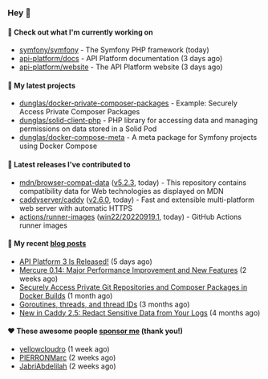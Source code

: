 ### Hey 👋

#### 👷 Check out what I'm currently working on

- [symfony/symfony](https://github.com/symfony/symfony) - The Symfony PHP framework (today)
- [api-platform/docs](https://github.com/api-platform/docs) - API Platform documentation (3 days ago)
- [api-platform/website](https://github.com/api-platform/website) - The API Platform website (3 days ago)

#### 🌱 My latest projects

- [dunglas/docker-private-composer-packages](https://github.com/dunglas/docker-private-composer-packages) - Example: Securely Access Private Composer Packages
- [dunglas/solid-client-php](https://github.com/dunglas/solid-client-php) - PHP library for accessing data and managing permissions on data stored in a Solid Pod
- [dunglas/docker-compose-meta](https://github.com/dunglas/docker-compose-meta) - A meta package for Symfony projects using Docker Compose

#### 🔭 Latest releases I've contributed to

- [mdn/browser-compat-data](https://github.com/mdn/browser-compat-data) ([v5.2.3](https://github.com/mdn/browser-compat-data/releases/tag/v5.2.3), today) - This repository contains compatibility data for Web technologies as displayed on MDN
- [caddyserver/caddy](https://github.com/caddyserver/caddy) ([v2.6.0](https://github.com/caddyserver/caddy/releases/tag/v2.6.0), today) - Fast and extensible multi-platform web server with automatic HTTPS
- [actions/runner-images](https://github.com/actions/runner-images) ([win22/20220919.1](https://github.com/actions/runner-images/releases/tag/win22%2F20220919.1), today) - GitHub Actions runner images

#### 📜 My recent [blog posts](https://dunglas.fr)

- [API Platform 3 Is Released!](https://dunglas.fr/2022/09/api-platform-3-is-released/) (5 days ago)
- [Mercure 0.14: Major Performance Improvement and New Features](https://dunglas.fr/2022/09/mercure-0-14/) (2 weeks ago)
- [Securely Access Private Git Repositories and Composer Packages in Docker Builds](https://dunglas.fr/2022/08/securely-access-private-git-repositories-and-composer-packages-in-docker-builds/) (1 month ago)
- [Goroutines, threads, and thread IDs](https://dunglas.fr/2022/05/goroutines-threads-and-thread-ids/) (3 months ago)
- [New in Caddy 2.5: Redact Sensitive Data from Your Logs](https://dunglas.fr/2022/04/caddy-logging-security-improvements/) (4 months ago)

#### ❤️ These awesome people [sponsor me](https://github.com/sponsors/dunglas) (thank you!)

- [yellowcloudro](https://github.com/yellowcloudro) (1 week ago)
- [PIERRONMarc](https://github.com/PIERRONMarc) (2 weeks ago)
- [JabriAbdelilah](https://github.com/JabriAbdelilah) (2 weeks ago)
